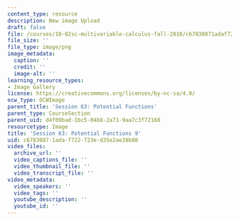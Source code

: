 ```yaml
---
content_type: resource
description: New image Upload
draft: false
file: /courses/18-02sc-multivariable-calculus-fall-2010/c67830871adaf722723ed35e2ae38b80_MIT18_02SC_L21Brds_15.png
file_size: ''
file_type: image/png
image_metadata:
  caption: ''
  credit: ''
  image-alt: ''
learning_resource_types:
- Image Gallery
license: https://creativecommons.org/licenses/by-nc-sa/4.0/
ocw_type: OCWImage
parent_title: 'Session 63: Potential Functions'
parent_type: CourseSection
parent_uid: d4f09bad-1bc5-04b8-2a71-9aa7c3f72168
resourcetype: Image
title: 'Session 63: Potential Functions 9'
uid: c6783087-1ada-f722-723e-d35e2ae38b80
video_files:
  archive_url: ''
  video_captions_file: ''
  video_thumbnail_file: ''
  video_transcript_file: ''
video_metadata:
  video_speakers: ''
  video_tags: ''
  youtube_description: ''
  youtube_id: ''
---
```

